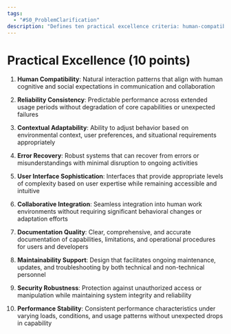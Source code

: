 ```yaml
---
tags:
  - "#S0_ProblemClarification"
description: "Defines ten practical excellence criteria: human‑compatible interaction, reliable consistency, contextual adaptability, robust error recovery, sophisticated yet intuitive UI, seamless collaborative integration, high‑quality documentation, easy maintenance, strong security, and stable performance across varying loads."
---
```

# Practical Excellence (10 points)

1. **Human Compatibility**: Natural interaction patterns that align with human cognitive and social expectations in communication and collaboration

2. **Reliability Consistency**: Predictable performance across extended usage periods without degradation of core capabilities or unexpected failures

3. **Contextual Adaptability**: Ability to adjust behavior based on environmental context, user preferences, and situational requirements appropriately

4. **Error Recovery**: Robust systems that can recover from errors or misunderstandings with minimal disruption to ongoing activities

5. **User Interface Sophistication**: Interfaces that provide appropriate levels of complexity based on user expertise while remaining accessible and intuitive

6. **Collaborative Integration**: Seamless integration into human work environments without requiring significant behavioral changes or adaptation efforts

7. **Documentation Quality**: Clear, comprehensive, and accurate documentation of capabilities, limitations, and operational procedures for users and developers

8. **Maintainability Support**: Design that facilitates ongoing maintenance, updates, and troubleshooting by both technical and non-technical personnel

9. **Security Robustness**: Protection against unauthorized access or manipulation while maintaining system integrity and reliability

10. **Performance Stability**: Consistent performance characteristics under varying loads, conditions, and usage patterns without unexpected drops in capability